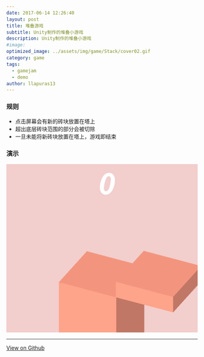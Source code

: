```yaml
---
date: 2017-06-14 12:26:40
layout: post
title: 堆叠游戏
subtitle: Unity制作的堆叠小游戏
description: Unity制作的堆叠小游戏
#image: 
optimized_image: ../assets/img/game/Stack/cover02.gif
category: game
tags:
  - gamejam
  - demo
author: llapuras13
---
```


### 规则

- 点击屏幕会有新的砖块放置在塔上
- 超出底层砖块范围的部分会被切除
- 一旦未能将新砖块放置在塔上，游戏即结束

### 演示

![](../assets/img/game/Stack/cover02.gif)

<hr>

[View on Github](https://github.com/llapuras/the-Stack)